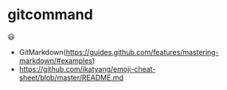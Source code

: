 # gitcommand
:smiley:
- GitMarkdown(https://guides.github.com/features/mastering-markdown/#examples)
- https://github.com/ikatyang/emoji-cheat-sheet/blob/master/README.md
